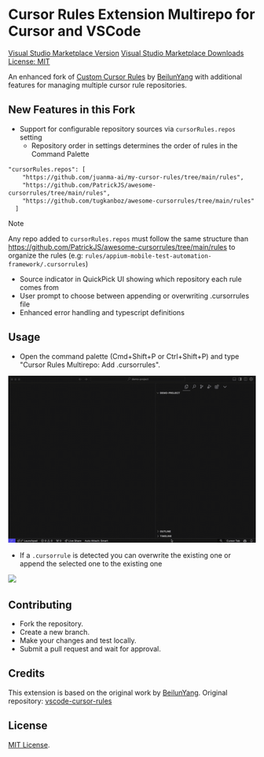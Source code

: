 # Cursor Rules Extension Multirepo for Cursor and VSCode

[Visual Studio Marketplace Version](https://marketplace.visualstudio.com/items?itemName=juanmaguitar.custom-cursor-rules-multirepo)
[Visual Studio Marketplace Downloads](https://marketplace.visualstudio.com/items?itemName=juanmaguitar.custom-cursor-rules-multirepo)
[License: MIT](https://opensource.org/licenses/MIT)

An enhanced fork of [Custom Cursor Rules](https://marketplace.visualstudio.com/items?itemName=beilunyang.cursor-rules) by [BeilunYang](https://github.com/beilunyang) with additional features for managing multiple cursor rule repositories.

## New Features in this Fork

- Support for configurable repository sources via `cursorRules.repos` setting
  - Repository order in settings determines the order of rules in the Command Palette

```
"cursorRules.repos": [
    "https://github.com/juanma-ai/my-cursor-rules/tree/main/rules",
    "https://github.com/PatrickJS/awesome-cursorrules/tree/main/rules",
    "https://github.com/tugkanboz/awesome-cursorrules/tree/main/rules"
  ]
```

> [!NOTE]
> Any repo added to `cursorRules.repos` must follow the same structure than https://github.com/PatrickJS/awesome-cursorrules/tree/main/rules to organize the rules (e.g: `rules/appium-mobile-test-automation-framework/.cursorrules`)

- Source indicator in QuickPick UI showing which repository each rule comes from
- User prompt to choose between appending or overwriting .cursorrules file
- Enhanced error handling and typescript definitions

## Usage

- Open the command palette (Cmd+Shift+P or Ctrl+Shift+P) and type "Cursor Rules Multirepo: Add .cursorrules".

![](./images/1-download-cursorrule.gif)

- If a `.cursorrule` is detected you can overwrite the existing one or append the selected one to the existing one

![](./images/2-append-cursorrule.gif)

## Contributing

- Fork the repository.
- Create a new branch.
- Make your changes and test locally.
- Submit a pull request and wait for approval.

## Credits

This extension is based on the original work by [BeilunYang](https://github.com/beilunyang). Original repository: [vscode-cursor-rules](https://github.com/beilunyang/vscode-cursor-rules)

## License

[MIT License](LICENSE).
